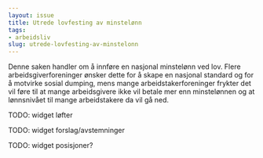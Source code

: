 ```yaml
---
layout: issue
title: Utrede lovfesting av minstelønn
tags:
- arbeidsliv
slug: utrede-lovfesting-av-minstelonn
---
```


Denne saken handler om å innføre en nasjonal minstelønn ved lov. Flere arbeidsgiverforeninger ønsker dette for å skape en nasjonal standard og for å motvirke sosial dumping, mens mange arbeidstakerforeninger frykter det vil føre til at mange arbeidsgivere ikke vil betale mer enn minstelønnen og at lønnsnivået til mange arbeidstakere da vil gå ned.

TODO: widget løfter

TODO: widget forslag/avstemninger

TODO: widget posisjoner?

